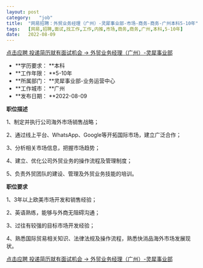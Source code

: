 ```yaml
---
layout:	post
category:	"job"
title:	"网易招聘：外贸业务经理（广州）-灵犀事业部-市场-商务-商务-广州本科5-10年"
tags:	[网易,招聘,面试,找工作,工作,内推,市场,商务,商务,广州,本科,5-10年]
date:	2022-08-09
---
```


[点击应聘 投递简历就有面试机会 ->  外贸业务经理（广州）-灵犀事业部](http://mobile.bole.netease.com/bole/boleDetail?id=42082&employeeId=346f03c3cda5f04c&key=all)



- **学历要求： **本科
- **工作年限： **5-10年
- **所属部门： **灵犀事业部-业务运营中心
- **工作城市： **广州
- **发布日期： **2022-08-09



**职位描述**

1、制定并执行公司海外市场销售战略；

2、通过线上平台、WhatsApp、Google等开拓国际市场，建立广泛合作；

3、分析相关市场信息，把握市场趋势；

4、建立、优化公司外贸业务的操作流程及管理制度；

5、负责外贸团队的建设、管理及外贸业务技能的培训。



**职位要求**

1、3年以上欧美市场开发和销售经验；

2、英语熟练，能够与外商无阻碍沟通；

3、过往有较强的目标市场开发经验；

4、熟悉国际贸易相关知识、法律法规及操作流程，熟悉快消品海外市场发展现状。



[点击应聘 投递简历就有面试机会 ->  外贸业务经理（广州）-灵犀事业部](http://mobile.bole.netease.com/bole/boleDetail?id=42082&employeeId=346f03c3cda5f04c&key=all)
